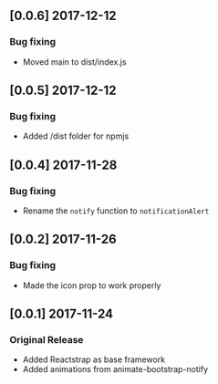 ## [0.0.6] 2017-12-12
### Bug fixing
- Moved main to dist/index.js

## [0.0.5] 2017-12-12
### Bug fixing
- Added /dist folder for npmjs

## [0.0.4] 2017-11-28
### Bug fixing
- Rename the `notify` function to `notificationAlert`

## [0.0.2] 2017-11-26
### Bug fixing
- Made the icon prop to work properly

## [0.0.1] 2017-11-24
### Original Release
- Added Reactstrap as base framework
- Added animations from animate-bootstrap-notify
